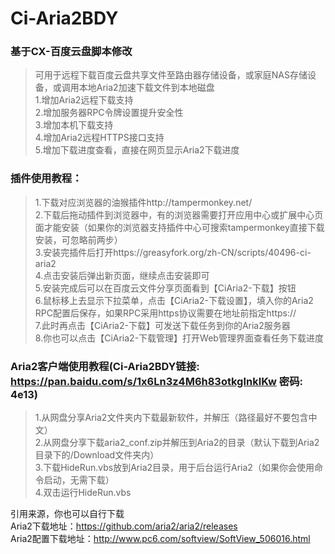 # Ci-Aria2BDY  
### 基于CX-百度云盘脚本修改  
>可用于远程下载百度云盘共享文件至路由器存储设备，或家庭NAS存储设备，或调用本地Aria2加速下载文件到本地磁盘  
>1.增加Aria2远程下载支持  
>2.增加服务器RPC令牌设置提升安全性  
>3.增加本机下载支持  
>4.增加Aria2远程HTTPS接口支持  
>5.增加下载进度查看，直接在网页显示Aria2下载进度

### 插件使用教程：
>1.下载对应浏览器的油猴插件http://tampermonkey.net/  
>2.下载后拖动插件到浏览器中，有的浏览器需要打开应用中心或扩展中心页面才能安装（如果你的浏览器支持插件中心可搜索tampermonkey直接下载安装，可忽略前两步）   
>3.安装完插件后打开https://greasyfork.org/zh-CN/scripts/40496-ci-aria2  
>4.点击安装后弹出新页面，继续点击安装即可  
>5.安装完成后可以在百度云文件分享页面看到【CiAria2-下载】按钮  
>6.鼠标移上去显示下拉菜单，点击【CiAria2-下载设置】，填入你的Aria2 RPC配置后保存，如果RPC采用https协议需要在地址前指定https://  
>7.此时再点击【CiAria2-下载】可发送下载任务到你的Aria2服务器  
>8.你也可以点击【CiAria2-下载管理】打开Web管理界面查看任务下载进度

### Aria2客户端使用教程(Ci-Aria2BDY链接: https://pan.baidu.com/s/1x6Ln3z4M6h83otkgInkIKw 密码: 4e13)  
>1.从网盘分享Aria2文件夹内下载最新软件，并解压（路径最好不要包含中文）  
>2.从网盘分享下载aria2_conf.zip并解压到Aria2的目录（默认下载到Aria2目录下的/Download文件夹内）  
>3.下载HideRun.vbs放到Aria2目录，用于后台运行Aria2（如果你会使用命令启动，无需下载）  
>4.双击运行HideRun.vbs  

引用来源，你也可以自行下载  
Aria2下载地址：https://github.com/aria2/aria2/releases  
Aria2配置下载地址：http://www.pc6.com/softview/SoftView_506016.html  
